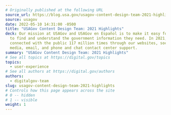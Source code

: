 ```yaml
---
# Originally published at the following URL
source_url: https://blog.usa.gov/usagov-content-design-team-2021-highlights
source: usagov
date: 2022-05-10 14:31:00 -0500
title: "USAGov Content Design Team: 2021 Highlights"
deck: Our mission at USAGov and USAGov en Español is to make it easy for anyone
  to find and understand the government information they need. In 2021, we
  connected with the public 117 million times through our websites, social
  media, email, and phone and chat contact center support.
summary: "USAGov Content Design Team: 2021 Highlights"
# See all topics at https://digital.gov/topics
topics:
  - user-experience
# See all authors at https://digital.gov/authors
authors:
  - digitalgov-team
slug: usagov-content-design-team-2021-highlights
# Controls how this page appears across the site
# 0 -- hidden
# 1 -- visible
weight: 1
---
```

